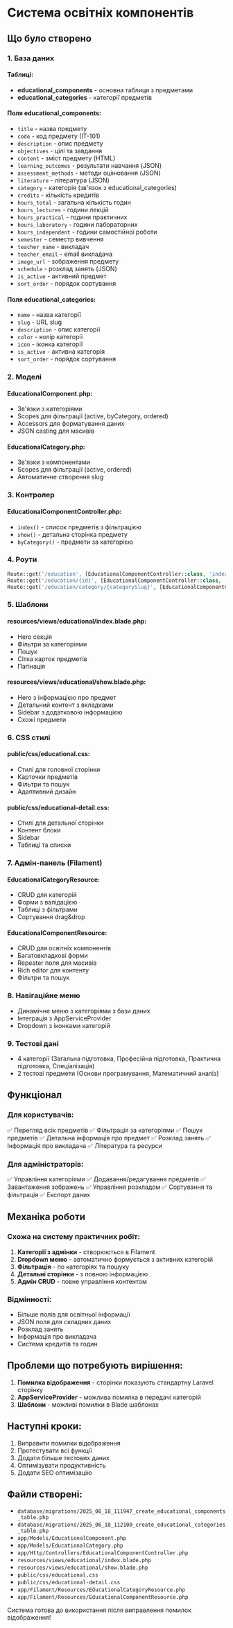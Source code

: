 # Система освітніх компонентів

## Що було створено

### 1. База даних

#### Таблиці:
- **educational_components** - основна таблиця з предметами
- **educational_categories** - категорії предметів

#### Поля educational_components:
- `title` - назва предмету
- `code` - код предмету (ІТ-101)
- `description` - опис предмету
- `objectives` - цілі та завдання
- `content` - зміст предмету (HTML)
- `learning_outcomes` - результати навчання (JSON)
- `assessment_methods` - методи оцінювання (JSON)
- `literature` - література (JSON)
- `category` - категорія (зв'язок з educational_categories)
- `credits` - кількість кредитів
- `hours_total` - загальна кількість годин
- `hours_lectures` - години лекцій
- `hours_practical` - години практичних
- `hours_laboratory` - години лабораторних
- `hours_independent` - години самостійної роботи
- `semester` - семестр вивчення
- `teacher_name` - викладач
- `teacher_email` - email викладача
- `image_url` - зображення предмету
- `schedule` - розклад занять (JSON)
- `is_active` - активний предмет
- `sort_order` - порядок сортування

#### Поля educational_categories:
- `name` - назва категорії
- `slug` - URL slug
- `description` - опис категорії
- `color` - колір категорії
- `icon` - іконка категорії
- `is_active` - активна категорія
- `sort_order` - порядок сортування

### 2. Моделі

#### EducationalComponent.php:
- Зв'язки з категоріями
- Scopes для фільтрації (active, byCategory, ordered)
- Accessors для форматування даних
- JSON casting для масивів

#### EducationalCategory.php:
- Зв'язки з компонентами
- Scopes для фільтрації (active, ordered)
- Автоматичне створення slug

### 3. Контролер

#### EducationalComponentController.php:
- `index()` - список предметів з фільтрацією
- `show()` - детальна сторінка предмету
- `byCategory()` - предмети за категорією

### 4. Роути
```php
Route::get('/education', [EducationalComponentController::class, 'index'])->name('education.index');
Route::get('/education/{id}', [EducationalComponentController::class, 'show'])->name('education.show');
Route::get('/education/category/{categorySlug}', [EducationalComponentController::class, 'byCategory'])->name('education.category');
```

### 5. Шаблони

#### resources/views/educational/index.blade.php:
- Hero секція
- Фільтри за категоріями
- Пошук
- Сітка карток предметів
- Пагінація

#### resources/views/educational/show.blade.php:
- Hero з інформацією про предмет
- Детальний контент з вкладками
- Sidebar з додатковою інформацією
- Схожі предмети

### 6. CSS стилі

#### public/css/educational.css:
- Стилі для головної сторінки
- Карточки предметів
- Фільтри та пошук
- Адаптивний дизайн

#### public/css/educational-detail.css:
- Стилі для детальної сторінки
- Контент блоки
- Sidebar
- Таблиці та списки

### 7. Адмін-панель (Filament)

#### EducationalCategoryResource:
- CRUD для категорій
- Форми з валідацією
- Таблиці з фільтрами
- Сортування drag&drop

#### EducationalComponentResource:
- CRUD для освітніх компонентів
- Багатовкладкові форми
- Repeater поля для масивів
- Rich editor для контенту
- Фільтри та пошук

### 8. Навігаційне меню
- Динамічне меню з категоріями з бази даних
- Інтеграція з AppServiceProvider
- Dropdown з іконками категорій

### 9. Тестові дані
- 4 категорії (Загальна підготовка, Професійна підготовка, Практична підготовка, Спеціалізація)
- 2 тестові предмети (Основи програмування, Математичний аналіз)

## Функціонал

### Для користувачів:
✅ Перегляд всіх предметів
✅ Фільтрація за категоріями
✅ Пошук предметів
✅ Детальна інформація про предмет
✅ Розклад занять
✅ Інформація про викладача
✅ Література та ресурси

### Для адміністраторів:
✅ Управління категоріями
✅ Додавання/редагування предметів
✅ Завантаження зображень
✅ Управління розкладом
✅ Сортування та фільтрація
✅ Експорт даних

## Механіка роботи

### Схожа на систему практичних робіт:
1. **Категорії з адмінки** - створюються в Filament
2. **Dropdown меню** - автоматично формується з активних категорій
3. **Фільтрація** - по категоріях та пошуку
4. **Детальні сторінки** - з повною інформацією
5. **Адмін CRUD** - повне управління контентом

### Відмінності:
- Більше полів для освітньої інформації
- JSON поля для складних даних
- Розклад занять
- Інформація про викладача
- Система кредитів та годин

## Проблеми що потребують вирішення:

1. **Помилка відображення** - сторінки показують стандартну Laravel сторінку
2. **AppServiceProvider** - можлива помилка в передачі категорій
3. **Шаблони** - можливі помилки в Blade шаблонах

## Наступні кроки:

1. Виправити помилки відображення
2. Протестувати всі функції
3. Додати більше тестових даних
4. Оптимізувати продуктивність
5. Додати SEO оптимізацію

## Файли створені:
- `database/migrations/2025_06_18_111947_create_educational_components_table.php`
- `database/migrations/2025_06_18_112100_create_educational_categories_table.php`
- `app/Models/EducationalComponent.php`
- `app/Models/EducationalCategory.php`
- `app/Http/Controllers/EducationalComponentController.php`
- `resources/views/educational/index.blade.php`
- `resources/views/educational/show.blade.php`
- `public/css/educational.css`
- `public/css/educational-detail.css`
- `app/Filament/Resources/EducationalCategoryResource.php`
- `app/Filament/Resources/EducationalComponentResource.php`

Система готова до використання після виправлення помилок відображення!
